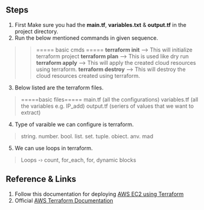 ## Steps
1. First Make sure you had the **main.tf**, **variables.txt** & **output.tf** in the project directory.
2. Run the below mentioned commands in given sequence.
>> ===== basic cmds =====
> **terraform init**  -->  This will initialize terraform project
> **terraform plan** -->  This is used like dry run
> **terraform apply**  -->  This will apply the created cloud resources using terraform.
> **terraform destroy**  -->  This will destroy the cloud resources created using terraform.
3. Below listed are the terraform files.
> =====basic files=====
> main.tf (all the configurations)
> variables.tf (all the variables e.g. IP_add)
> output.tf (seriers of values that we want to extract)
4. Type of varaible we can configure is terraform.
> string. number. bool. list. set. tuple. obiect. anv. mad
5. We can use loops in terraform.
> Loops -› count, for_each, for, dynamic blocks

## Reference & Links
1. Follow this documentation for deploying [AWS EC2 using Terraform](https://developer.hashicorp.com/terraform/tutorials/aws-get-started/aws-build)
2. Official [AWS Terraform Documentation](https://registry.terraform.io/providers/hashicorp/aws/latest/docs)